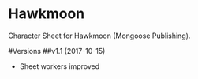 # Hawkmoon

Character Sheet for Hawkmoon (Mongoose Publishing).

#Versions
##v1.1 (2017-10-15)

- Sheet workers improved